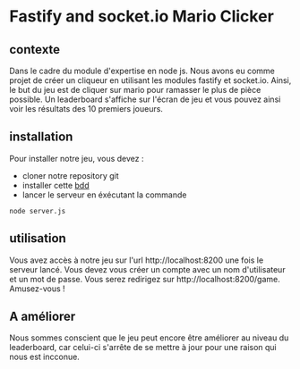 # Fastify and socket.io Mario Clicker
## contexte
Dans le cadre du module d'expertise en node js. Nous avons eu comme projet de créer un cliqueur en utilisant les modules fastify et socket.io. Ainsi, le but du jeu est de cliquer sur mario pour ramasser le plus de pièce possible. Un leaderboard s'affiche sur l'écran de jeu et vous pouvez ainsi voir les résultats des 10 premiers joueurs.

## installation
Pour installer notre jeu, vous devez :
* cloner notre repository git
* installer cette [bdd](./user.sql)
* lancer le serveur en éxécutant la commande
```
node server.js
```

## utilisation
Vous avez accès à notre jeu sur l'url http://localhost:8200 une fois le serveur lancé. Vous devez vous créer un compte avec un nom d'utilisateur et un mot de passe. Vous serez redirigez sur http://localhost:8200/game. Amusez-vous !

## A améliorer
Nous sommes conscient que le jeu peut encore être améliorer au niveau du leaderboard, car celui-ci s'arrête de se mettre à jour pour une raison qui nous est incconue.